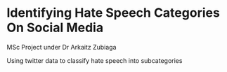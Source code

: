 # Identifying Hate Speech Categories On Social Media
MSc Project under Dr Arkaitz Zubiaga

Using twitter data to classify hate speech into subcategories

